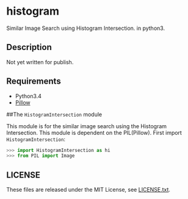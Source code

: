 # histogram
Similar Image Search using Histogram Intersection. in python3.


## Description
Not yet written for publish.


## Requirements
* Python3.4
* [Pillow](http://pillow.readthedocs.org/ "Pillow Documents")


##The `HistogramIntersection` module

This module is for the similar image search using the Histogram Intersection.
This module is dependent on the PIL(Pillow). First import
`HistogramIntersection`:

```python
>>> import HistogramIntersection as hi
>>> from PIL import Image
```

## LICENSE
These files are released under the MIT License, see [LICENSE.txt](LICENSE.txt).

